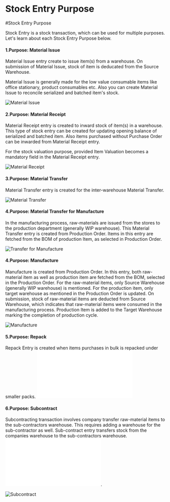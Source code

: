 # Stock Entry Purpose

#Stock Entry Purpose

Stock Entry is a stock transaction, which can be used for multiple purposes. Let's learn about each Stock Entry Purpose below.

#### 1.Purpose: Material Issue

Material Issue entry create to issue item(s) from a warehouse. On submission of Material Issue, stock of item is deducated from the Source Warehouse. 

Material Issue is generally made for the low value consumable items like office stationary, product consumables etc. Also you can create Material Issue to reconcile serialized and batched item's stock.

<img alt="Material Issue" class="screenshot" src="{{docs_base_url}}/assets/img/articles/stock-entry-issue.png">

#### 2.Purpose: Material Receipt

Material Receipt entry is created to inward stock of item(s) in a warehouse. This type of stock entry can be created for updating opening balance of serialized and batched item. Also items purchased without Purchase Order can be inwarded from Material Receipt entry.

For the stock valuation purpose, provided Item Valuation becomes a mandatory field in the Material Receipt entry.

<img alt="Material Receipt" class="screenshot" src="{{docs_base_url}}/assets/img/articles/stock-entry-receipt.png">

#### 3.Purpose: Material Transfer

Material Transfer entry is created for the inter-warehouse Material Transfer.

<img alt="Material Transfer" class="screenshot" src="{{docs_base_url}}/assets/img/articles/stock-entry-transfer.png">
 
#### 4.Purpose: Material Transfer for Manufacture 

In the manufacturing process, raw-materials are issued from the stores to the production department (generally WIP warehouse). This Material Transfer entry is created from Production Order. Items in this entry are fetched from the BOM of production Item, as selected in Production Order.

<img alt="Transfer for Manufacture" class="screenshot" src="{{docs_base_url}}/assets/img/articles/stock-entry-manufacture-transfer.gif">

#### 4.Purpose: Manufacture

Manufacture is created from Production Order. In this entry, both raw-material item as well as production item are fetched from the BOM, selected in the Production Order. For the raw-material items, only Source Warehouse (generally WIP warehouse) is mentioned. For the production item, only target warehouse as mentioned in the Production Order is updated. On submission, stock of raw-material items are deducted from Source Warehouse, which indicates that raw-material items were consumed in the manufacturing process. Production Item is added to the Target Warehouse marking the completion of production cycle.

<img alt="Manufacture" class="screenshot" src="{{docs_base_url}}/assets/img/articles/stock-entry-manufacture.gif">

#### 5.Purpose: Repack

Repack Entry is created when items purchases in bulk is repacked under smaller packs. ![Check this page to know more about Repack entry.]({{docs_base_url}}/user/manual/en/stock/articles/repack-entry.html)

#### 6.Purpose: Subcontract

Subcontracting transaction involves company transfer raw-material items to the sub-contractors warehouse. This requires adding a warehouse for the sub-contractor as well. Sub-contract entry transfers stock from the companies warehouse to the sub-contractors warehouse.![Check this page to know more about Subcontracting]({{docs_base_url}}/user/manual/en/manufacturing/subcontracting.html).

<img alt="Subcontract" class="screenshot" src="{{docs_base_url}}/assets/img/articles/stock-entry-subcontract.gif">

<!-- markdown -->